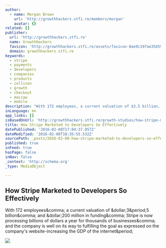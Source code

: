 ```yaml
---
author:
  - name: Morgan Brown
    url: 'http://growthhackers.stfi.re/members/morgan'
    avatar: {}
related: []
publisher:
  url: 'http://growthhackers.stfi.re'
  name: GrowthHackers
  favicon: 'http://growthhackers.stfi.re/assets/favicon-8ae9c197ae35459a643e7f7ec89ffa95dc4acb383292a62557e9be3a4d1b94d6.ico'
  domain: growthhackers.stfi.re
keywords:
  - stripe
  - payments
  - developers
  - companies
  - products
  - collison
  - growth
  - checkout
  - maccaw
  - mobile
description: "With 172 employees, a current valuation of $3.5 billion, and $200 million in funding, Stripe is now processing billions of dollars a year for thousands of businesses, and the company is well on its way to fulfilling the goal as expressed on the company's website-increasing the GDP of the internet."
inLanguage: en
app_links: []
isBasedOnUrl: 'http://growthhackers.stfi.re/growth-studies/how-stripe-marketed-to-developers-so-effectively?sf=klvwnx'
title: How Stripe Marketed to Developers So Effectively
datePublished: '2016-02-08T17:04:37.057Z'
dateModified: '2016-02-08T10:35:55.532Z'
sourcePath: _posts/2016-02-08-how-stripe-marketed-to-developers-so-effectively.md
published: true
inFeed: true
hasPage: false
inNav: false
_context: 'http://schema.org'
_type: MediaObject

---
```

<article style=""><h1>How Stripe Marketed to Developers So Effectively</h1><p>With 172 employees&amp;comma; a current valuation of &amp;dollar;3&amp;period;5 billion&amp;comma; and &amp;dollar;200 million in funding&amp;comma; Stripe is now processing billions of dollars a year for thousands of businesses&amp;comma; and the company is well on its way to fulfilling the goal as expressed on the company's website-increasing the GDP of the internet&amp;period;</p><img src="https://gh-prod-ruby-images.s3.amazonaws.com/uploads/image/file/87/stripe-payments-hackathon.png" /></article>